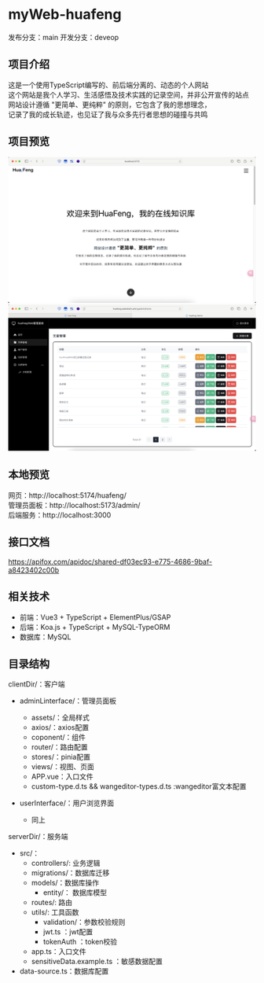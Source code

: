 # myWeb-huafeng
发布分支：main
开发分支：deveop
## 项目介绍
这是一个使用TypeScript编写的、前后端分离的、动态的个人网站  
这个网站是我个人学习、生活感悟及技术实践的记录空间，并非公开宣传的站点    
网站设计遵循 "更简单、更纯粹" 的原则，它包含了我的思想理念，  
记录了我的成长轨迹，也见证了我与众多先行者思想的碰撞与共鸣  
## 项目预览
![image](previewImage/userView.png)
![image](previewImage/adminView.png)

## 本地预览
 网页：http://localhost:5174/huafeng/  
 管理员面板：http://localhost:5173/admin/  
 后端服务：http://localhost:3000  

## 接口文档
https://apifox.com/apidoc/shared-df03ec93-e775-4686-9baf-a8423402c00b

## 相关技术
- 前端：Vue3 + TypeScript + ElementPlus/GSAP
- 后端：Koa.js + TypeScript + MySQL-TypeORM
- 数据库：MySQL

## 目录结构
clientDir/：客户端
- adminLinterface/：管理员面板
    - assets/：全局样式
    - axios/：axios配置
    - coponent/：组件
    - router/：路由配置
    - stores/：pinia配置
    - views/：视图、页面
    - APP.vue：入口文件
    - custom-type.d.ts && wangeditor-types.d.ts :wangeditor富文本配置

- userInterface/：用户浏览界面
    - 同上

serverDir/：服务端
- src/：
    - controllers/: 业务逻辑
    - migrations/：数据库迁移
    - models/：数据库操作
        - entity/： 数据库模型
    - routes/: 路由
    - utils/: 工具函数
        - validation/：参数校验规则
        - jwt.ts ：jwt配置
        - tokenAuth ：token校验
    - app.ts：入口文件
    - sensitiveData.example.ts ：敏感数据配置
- data-source.ts：数据库配置
